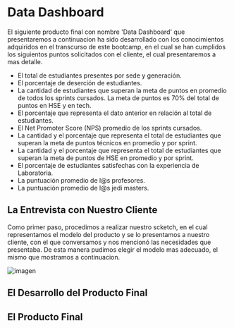 # Data Dashboard

El siguiente producto final con nombre 'Data Dashboard' que presentaremos a continuacion ha sido desarrollado con los conocimientos adquiridos en el transcurso de este bootcamp, en el cual se han cumplidos los siguientos puntos solicitados con el cliente, el cual presentaremos a mas detalle.

* El total de estudiantes presentes por sede y generación.
* El porcentaje de deserción de estudiantes.
* La cantidad de estudiantes que superan la meta de puntos en promedio de todos los sprints cursados. La meta de puntos es 70% del total de puntos en HSE y en tech.
* El porcentaje que representa el dato anterior en relación al total de estudiantes.
* El Net Promoter Score (NPS) promedio de los sprints cursados. 
* La cantidad y el porcentaje que representa el total de estudiantes que superan la meta de puntos técnicos en promedio y por sprint.
* La cantidad y el porcentaje que representa el total de estudiantes que superan la meta de puntos de HSE en promedio y por sprint.
* El porcentaje de estudiantes satisfechas con la experiencia de Laboratoria.
* La puntuación promedio de l@s profesores.
* La puntuación promedio de l@s jedi masters.

## La Entrevista con Nuestro Cliente

Como primer paso, procedimos a realizar nuestro scketch, en el cual representamos el modelo del producto y se lo presentamos a nuestro cliente, con el que conversamos y nos mencionó las necesidades que presentaba. De esta manera pudimos elegir el modelo mas adecuado, el mismo que mostramos a continuacion.

![imagen](assets/images/scketch.jpg)

## El Desarrollo del Producto Final

## El Producto Final
